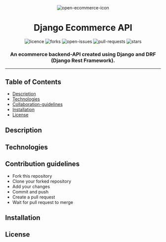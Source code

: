 <div align="center">
    <img alt="open-ecommerce-icon" src="https://user-images.githubusercontent.com/95884253/230792706-7a04c550-7eeb-4524-8244-cede6394abbc.png">
</div>

<div align="center">
  <h1>Django Ecommerce API</h1>
</div>
<div align="center">
        <img alt="licence" src="https://img.shields.io/github/license/open-ecommerce-api/backend?style=plastic" >
        <img alt="forks" src="https://img.shields.io/github/forks/open-ecommerce-api/backend?style=plastic&color=yellow" >
        <img alt="open-issues" src="https://img.shields.io/github/issues/open-ecommerce-api/backend?style=plastic&color=blue" >
        <img alt="pull-requests" src="https://img.shields.io/github/issues-pr/open-ecommerce-api/backend?color=success&style=plastic" >
        <img alt="stars" src="https://img.shields.io/github/stars/open-ecommerce-api/backend?style=social" >
</div>

<div align="center">
    <h3>An ecommerce backend-API created using Django and DRF (Django Rest Framework). </h3>
    <hr>

</div>

## Table of Contents

- [Description](#description)
- [Technologies](#technologies)
- [Collaboration-guidelines](#contribution-guidelines)
- [Installation](#installation)
- [License](#license)

## Description

## Technologies

## Contribution guidelines

- Fork this repository
- Clone your forked repository
- Add your changes
- Commit and push
- Create a pull request
- Wait for pull request to merge

## Installation

## License
